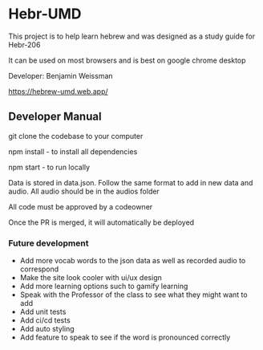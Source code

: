 # Hebr-UMD

This project is to help learn hebrew and was designed as a study guide for Hebr-206

It can be used on most browsers and is best on google chrome desktop

Developer: Benjamin Weissman

https://hebrew-umd.web.app/

## Developer Manual

git clone the codebase to your computer

npm install - to install all dependencies

npm start - to run locally 

Data is stored in data.json. Follow the same format to add in new data and audio. All audio should be in the audios folder

All code must be approved by a codeowner

Once the PR is merged, it will automatically be deployed

### Future development
 - Add more vocab words to the json data as well as recorded audio to correspond
 - Make the site look cooler with ui/ux design
 - Add more learning options such to gamify learning
 - Speak with the Professor of the class to see what they might want to add
 - Add unit tests
 - Add ci/cd tests
 - Add auto styling 
 - Add feature to speak to see if the word is pronounced correctly


